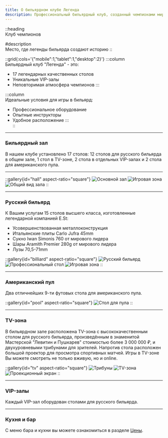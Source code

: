 ```yaml
---
title: О бильярдном клубе Легенда
description: Профессиональный бильярдный клуб, созданный чемпионами мира. Высококлассное оборудование и атмосфера спортивного мастерства
---
```


::heading  
Клуб чемпионов

#description  
Место, где легенды бильярда создают историю
::

::grid{:cols='{"mobile":1,"tablet":1,"desktop":2}'}
:::column  
Бильярдный клуб "Легенда" - это:

- 17 легендарных качественных столов
- Уникальные VIP-залы
- Неповторимая атмосфера чемпионов
:::

:::column  
Идеальные условия для игры в бильярд:

- Профессиональное оборудование
- Опытные инструкторы
- Удобное расположение
:::  
::

<hr/>

### Бильярдный зал

В нашем клубе установлено 17 столов: 12 столов для русского бильярда в общем зале, 1 стол в TV-зоне, 2 стола в отдельных VIP-залах и 2 стола для американского пула.

---

::gallery{id="hall" aspect-ratio="square"}
![Основной зал](/images/hall_1.jpg)
![Игровая зона](/images/hall_2.jpg)
![Общий вид зала](/images/hall_3.jpg)
::

<hr/>

### Русский бильярд

К Вашим услугам 15 столов высшего класса, изготовленные легендарной компанией E.St:

- Усовершенствованная металлоконструкция
- Итальянские плиты Carlo Jufra 45mm
- Сукно Iwan Simonis 760 от мирового лидера
- Шары Aramith Premier 280g от мирового лидера
- Лузы 70,5-71mm

::gallery{id="billiard" aspect-ratio="square"}
![Русский бильярд](/images/billiard_1.jpg)
![Профессиональный стол](/images/billiard_2.jpg)
![Игровая зона](/images/billiard_3.jpg)
::

<hr/>

### Американский пул

Два отличнейших 9-ти футовых стола для американского пула.

::gallery{id="pool" aspect-ratio="square"}
![Стол для пула](/images/pool.jpg)
::

<hr/>

### TV-зона

В бильярдном зале расположена TV-зона с высококачественным столом для русского бильярда, произведённым в знаменитой Мастерской "Левитин и Пушкарев" стоимостью более 3 000 000 ₽, и двухуровневыми трибунами для зрителей. Напротив стола расположен большой проектор для просмотра спортивных матчей. Игры в TV-зоне Вы можете смотреть не только вживую, но и online.

::gallery{id="tv" aspect-ratio="square"}
![Трибуны](/images/tv_1.jpg)
![TV-зона](/images/tv_2.jpg)
![Проекционный экран](/images/tv_3.jpg)
::

<hr/>

### VIP-залы

Каждый VIP-зал оборудован столами для русского бильярда.

<hr/>

### Кухня и бар

С меню бара и кухни вы можете ознакомиться в разделе [Цены](price.html).
